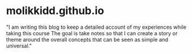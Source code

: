 # molikkidd.github.io

"I am writing this blog to keep a detailed account of my experiences while taking this course
The goal is take notes so that I can create a story or theme around the overall concepts that can be seen as simple and universal."

